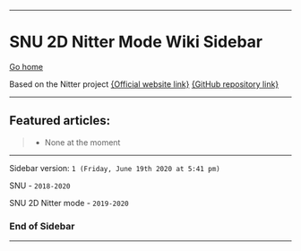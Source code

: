 
***

# SNU 2D Nitter Mode Wiki Sidebar

[Go home](https://github.com/seanpm2001/SNU_2D_NitterMode/wiki/)

Based on the Nitter project [{Official website link}](https://nitter.net/) [{GitHub repository link}](https://github.com/zedeus/nitter)

***

## Featured articles:

> * None at the moment

***

Sidebar version: `1 (Friday, June 19th 2020 at 5:41 pm)`

SNU - `2018-2020`

SNU 2D Nitter mode - `2019-2020`

### End of Sidebar

***
